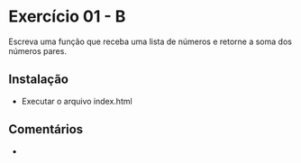 # Exercício 01 - B

Escreva uma função que receba uma lista de números e retorne a soma dos números pares.

## Instalação

- Executar o arquivo index.html

## Comentários

- 
